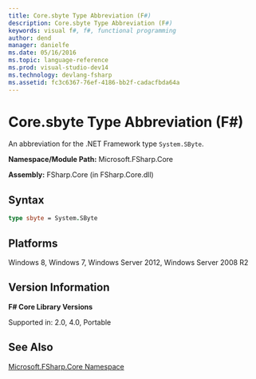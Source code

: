 ```yaml
---
title: Core.sbyte Type Abbreviation (F#)
description: Core.sbyte Type Abbreviation (F#)
keywords: visual f#, f#, functional programming
author: dend
manager: danielfe
ms.date: 05/16/2016
ms.topic: language-reference
ms.prod: visual-studio-dev14
ms.technology: devlang-fsharp
ms.assetid: fc3c6367-76ef-4186-bb2f-cadacfbda64a 
---
```


# Core.sbyte Type Abbreviation (F#)

An abbreviation for the .NET Framework type `System.SByte`.

**Namespace/Module Path:** Microsoft.FSharp.Core

**Assembly:** FSharp.Core (in FSharp.Core.dll)


## Syntax

```fsharp
type sbyte = System.SByte
```

## Platforms
Windows 8, Windows 7, Windows Server 2012, Windows Server 2008 R2

## Version Information
**F# Core Library Versions**

Supported in: 2.0, 4.0, Portable

## See Also
[Microsoft.FSharp.Core Namespace](Microsoft.FSharp.Core-Namespace-%5BFSharp%5D.md)